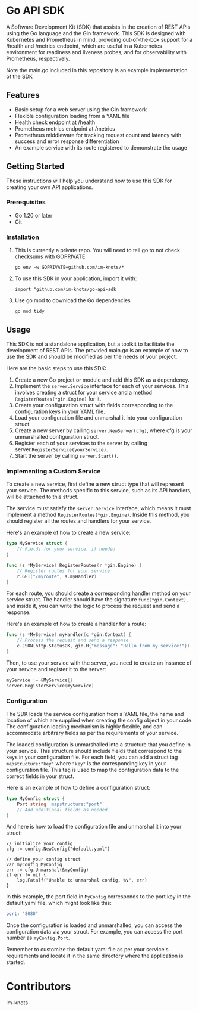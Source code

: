 # Go API SDK

A Software Development Kit (SDK) that assists in the creation of REST APIs using the Go language and the Gin framework. This SDK is designed with Kubernetes and Prometheus in mind, providing out-of-the-box support for a /health and /metrics endpoint, which are useful in a Kubernetes environment for readiness and liveness probes, and for observability with Prometheus, respectively.

Note the main.go included in this repository is an example implementation of the SDK

## Features

* Basic setup for a web server using the Gin framework
* Flexible configuration loading from a YAML file
* Health check endpoint at /health
* Prometheus metrics endpoint at /metrics
* Prometheus middleware for tracking request count and latency with success and error response differentiation
* An example service with its route registered to demonstrate the usage


## Getting Started

These instructions will help you understand how to use this SDK for creating your own API applications.

### Prerequisites

- Go 1.20 or later
- Git

### Installation

1. This is currently a private repo. You will need to tell go to not check checksums with GOPRIVATE
    ```
    go env -w GOPRIVATE=github.com/im-knots/*
    ```

2. To use this SDK in your application, import it with:
    ```
    import "github.com/im-knots/go-api-sdk
    ```

3. Use go mod to download the Go dependencies
    ```
    go mod tidy
    ```

## Usage

This SDK is not a standalone application, but a toolkit to facilitate the development of REST APIs. The provided main.go is an example of how to use the SDK and should be modified as per the needs of your project.

Here are the basic steps to use this SDK:

1. Create a new Go project or module and add this SDK as a dependency.
2. Implement the `server.Service` interface for each of your services. This involves creating a struct for your service and a method `RegisterRoutes(*gin.Engine)` for it.
3. Create your configuration struct with fields corresponding to the configuration keys in your YAML file.
4. Load your configuration file and unmarshal it into your configuration struct.
5. Create a new server by calling `server.NewServer(cfg)`, where cfg is your unmarshalled configuration struct.
6. Register each of your services to the server by calling server.`RegisterService(yourService)`.
7. Start the server by calling `server.Start()`.

### Implementing a Custom Service
To create a new service, first define a new struct type that will represent your service. The methods specific to this service, such as its API handlers, will be attached to this struct.

The service must satisfy the `server.Service` interface, which means it must implement a method `RegisterRoutes(*gin.Engine)`. Inside this method, you should register all the routes and handlers for your service.

Here's an example of how to create a new service:
```go
type MyService struct {
	// Fields for your service, if needed
}

func (s *MyService) RegisterRoutes(r *gin.Engine) {
	// Register routes for your service
	r.GET("/myroute", s.myHandler)
}
```

For each route, you should create a corresponding handler method on your service struct. The handler should have the signature `func(*gin.Context)`, and inside it, you can write the logic to process the request and send a response.

Here's an example of how to create a handler for a route:

```go
func (s *MyService) myHandler(c *gin.Context) {
	// Process the request and send a response
	c.JSON(http.StatusOK, gin.H{"message": "Hello from my service!"})
}
```

Then, to use your service with the server, you need to create an instance of your service and register it to the server:

```go
myService := &MyService{}
server.RegisterService(myService)
```


### Configuration
The SDK loads the service configuration from a YAML file, the name and location of which are supplied when creating the config object in your code. The configuration loading mechanism is highly flexible, and can accommodate arbitrary fields as per the requirements of your service.

The loaded configuration is unmarshalled into a structure that you define in your service. This structure should include fields that correspond to the keys in your configuration file. For each field, you can add a struct tag `mapstructure:"key"` where `"key"` is the corresponding key in your configuration file. This tag is used to map the configuration data to the correct fields in your struct.

Here is an example of how to define a configuration struct:

```go
type MyConfig struct {
	Port string `mapstructure:"port"`
	// Add additional fields as needed
}
```

And here is how to load the configuration file and unmarshal it into your struct:

```
// initialize your config
cfg := config.NewConfig("default.yaml")

// define your config struct
var myConfig MyConfig
err := cfg.Unmarshal(&myConfig)
if err != nil {
	log.Fatalf("Unable to unmarshal config, %v", err)
}
```

In this example, the port field in `MyConfig` corresponds to the port key in the default.yaml file, which might look like this:

```yaml
port: "8080"
```

Once the configuration is loaded and unmarshalled, you can access the configuration data via your struct. For example, you can access the port number as `myConfig.Port`.

Remember to customize the default.yaml file as per your service's requirements and locate it in the same directory where the application is started.




# Contributors
im-knots